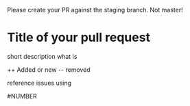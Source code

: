 Please create your PR against the staging branch. Not master!
# Title of your pull request

short description what is 

++ Added or new
-- removed

reference issues using

\#NUMBER


